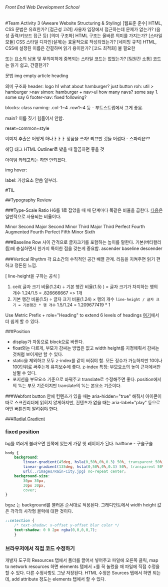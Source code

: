 ###### Front End Web Development School

#Team Activity 3 (Aweare Website Structuring & Styling)
[웹표준 준수] HTML, CSS 문법은 유효한가?
[접근성 고려] 사용자 입장에서 접근하는데 문제가 없는가? (음성 출력/키보드 접근 등)
[의미 구조화] HTML 구조는 올바른 의미를 가지는가?
[스타일 모듈] CSS 스타일 디자인(설계)는 효율적으로 작성되었는가?
[네이밍 규칙] HTML, CSS에 설정된 이름은 간결하며 읽기 용이한가?
[코드 최적화] 불 필요한 <div> 또는 <span> 요소의 남용 및 무의미하게 중복되는 스타일 코드는 없었는가?
[팀원간 소통] 코드는 읽기 쉽고, 간결한가?

문법
img empty
article heading


의미 구조화
header: logo h1 
what about hamburger? just button
roh: util > hamburger >nav
simon: hamburger + nav>ul
how many navs? some say 1. some say 6
footer-nav: fixed following?

blocks:
class naming: .col-1~4 .row1~4 등 - 부트스트랩에서 그게 좋음.



main? 이름 짓기 힘들어서 안함. 

reset+common+style

이미지 추출은 어떻게 하나ㅏㅏㅏ
정품을 쓰자!
쬐끄만 것들 어렵다 - 스파리읕??

헤딩 태그 HTML Outliner로 봤을 때 깔끔하면 좋을 것

아이템 카테고리는 하면 안되겠다.

img hover: 

label: 가상요소 안씀 일부러.


#TIL

##Typography Review

###Type-Scale Ratio
H6를 1로 잡았을 때 매 단계마다 똑같은 비율을 곱한다. [다음](http://www.type-scale.com)은 일반적으로 사용되는 비율이다.

Minor Second
Major Second
Minor Third
Major Third
Perfect Fourth
Augmented Fourth
Perfect Fifth
Minor Sixth

###Baseline
Row 사이 간격으로 글자크기를 포함하는 높이를 말한다.
기본(버티컬리듬)에 충실하면서 한가지 특이한 점을 갖는게 중요함. 
ascender
baseline
descender

###Vertical Rhythm
각 요소간의 수직적인 공간 배열 관계. 리듬을 지켜주면 읽기 편하고 정돈된 느낌.

[ line-height을 구하는 공식 ]
1) ceil( 글자 크기 비율(1.24) ÷ 기본 행간 비율(1.5) ) = 글자 크기가 차지하는 행의 개수
   1.24/1.5 = .826666667 => 1개
2) 기본 행간 비율(1.5) ÷ 글자 크기 비율(1.24) × 행의 개수
`line-height / 글자 크기 = 기본행간 * 행 개수`
   1.5/1.24 = 1.209677419 * 1


Use Metric Prefix + role="Heading" to extend 6 levels of headings
[여기](http://www.gridlover.net/try)에서 더 쉽게 할 수 있다.

###Position
- display가 자동으로 block으로 바뀐다.
- float와는 다르게, 부모가 감싸는 방법은 없고 width height를 지정해줘서 감싸는 것처럼 보이게만 할 수 있다.
- static을 제외하고 모두 z-index를 같이 써줘야 함. 모든 정수가 가능하지만 10이나 100단위로 써주는게 유지보수에 좋다. z-index 특징: 부모요소의 높이 근처에서만 날뛸 수 있다.
- 포지션을 부모요소 기준으로 바꿔주고 translate로 수정해주면 좋다. position에서의 %는 부모 기준이지만 translate의 %는 본요소 기준이다. 

###Webfont
button 안에 컨텐츠가 있을 때는 aria-hidden="true" 해줘서 아이콘이 따로 스크린리더에 읽히지 않게하지만,
컨텐츠가 없을 때는 aria-label="play" 등으로 어떤 버튼인지 알려줘야 한다. 

###[Radial Gradient](https://developer.mozilla.org/en-US/docs/Web/CSS/radial-gradient)

### fixed position
bg를 여러개 불러오면 왼쪽에 있는게 가장 윗 레이어가 된다.
halftone - 구슬구슬
```css
body {
	background: 
		linear-gradient(45deg, hsla(0,50%,0%,0.3) 50%, transparent 50%), 
		linear-gradient(135deg, hsla(0,50%,0%,0.3) 50%, transparent 50%), 
		url(../images/Rain-City.jpg) no-repeat center;
	background-size: 
		30px 30px, 
		30px 30px, 
		cover;
}
```
bgsz 는 background를 불러온 순서대로 적용된다. 그래디언트에서 width height 값은 각각의 사각형 블럭에 대한 것이다.

```css
::selection {
	/* text-shadow: x-offset y-offset blur color */
	text-shadow: 0 0 2px rgba(0,0,0,0,7);
	}
```

### 브라우저에서 직접 코드 수정하기
개발자 도구의 Resources 탭에서 폴더를 끌어서 넣어주고 파일에 오른쪽 클릭, map to network resources 하면 elements 탭에서 +를 꾹 눌렀을 때 파일에 직접 수정을 할 수 있다. 다른 수정사항도 그냥 저장된다. HTML 수정은 Sources 탭에서 하면 되는데, add attribute 정도는 elements 탭에서 할 수 있다. 